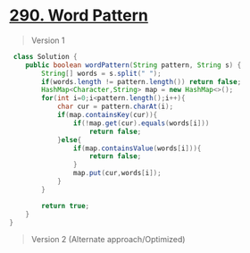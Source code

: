# [290. Word Pattern](https://leetcode.com/problems/word-pattern/)
> Version 1
```java
 class Solution {
    public boolean wordPattern(String pattern, String s) {
        String[] words = s.split(" ");
        if(words.length != pattern.length()) return false;
        HashMap<Character,String> map = new HashMap<>();
        for(int i=0;i<pattern.length();i++){
            char cur = pattern.charAt(i);
            if(map.containsKey(cur)){
                if(!map.get(cur).equals(words[i]))
                    return false;
            }else{
                if(map.containsValue(words[i])){
                    return false;
                }
                map.put(cur,words[i]);
            }
        }

        return true;
    }
}
```

> Version 2 (Alternate approach/Optimized)